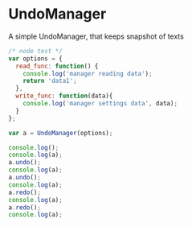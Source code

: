 UndoManager
===========

A simple UndoManager, that keeps snapshot of texts


```javascript
/* node test */
var options = {
  read_func: function() {
    console.log('manager reading data');
    return 'data1';
  },
  write_func: function(data){
    console.log('manager settings data', data);
  }
};

var a = UndoManager(options);

console.log();
console.log(a);
a.undo();
console.log(a);
a.undo();
console.log(a);
a.redo();
console.log(a);
a.redo();
console.log(a);
```
